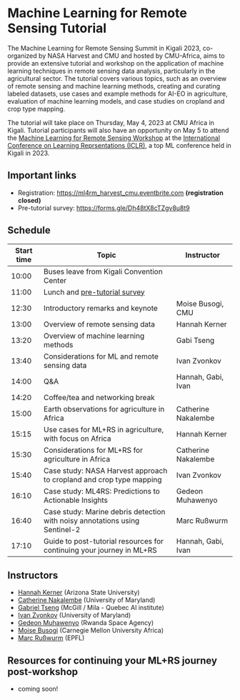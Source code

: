 # Machine Learning for Remote Sensing Tutorial
The Machine Learning for Remote Sensing Summit in Kigali 2023, co-organized by NASA Harvest and CMU and hosted by CMU-Africa, aims to provide an extensive tutorial and workshop on the application of machine learning techniques in remote sensing data analysis, particularly in the agricultural sector. The tutorial covers various topics, such as an overview of remote sensing and machine learning methods, creating and curating labeled datasets, use cases and example methods for AI-EO in agriculture, evaluation of machine learning models, and case studies on cropland and crop type mapping. 

The tutorial will take place on Thursday, May 4, 2023 at CMU Africa in Kigali. Tutorial participants will also have an opportunity on May 5 to attend the [Machine Learning for Remote Sensing Workshop](https://nasaharvest.github.io/ml-for-remote-sensing/iclr2023/) at the [International Conference on Learning Reprsentations (ICLR)](https://iclr.cc/), a top ML conference held in Kigali in 2023.

## Important links
- Registration: https://ml4rm_harvest_cmu.eventbrite.com **(registration closed)**
- Pre-tutorial survey: https://forms.gle/Dh48tX8cTZgv8u8t9

## Schedule

| Start time | Topic                                                    | Instructor                   |
| ---------- | -------------------------------------------------------- |------------------------------|
| 10:00      | Buses leave from Kigali Convention Center                |                              |
| 11:00      | Lunch and [pre-tutorial survey](https://forms.gle/Dh48tX8cTZgv8u8t9)                    |
| 12:30      | Introductory remarks and keynote                         | Moise Busogi, CMU            |
| 13:00      | Overview of remote sensing data                          | Hannah Kerner                |
| 13:20      | Overview of machine learning methods                     | Gabi Tseng                   |
| 13:40      | Considerations for ML and remote sensing data            | Ivan Zvonkov                 |
| 14:00      | Q&A                                                      | Hannah, Gabi, Ivan           |
| 14:20      | Coffee/tea and networking break                          |                              |
| 15:00      | Earth observations for agriculture in Africa             | Catherine Nakalembe          |
| 15:15      | Use cases for ML+RS in agriculture, with focus on Africa | Hannah Kerner                |
| 15:30      | Considerations for ML+RS for agriculture in Africa       | Catherine Nakalembe          |
| 15:40      | Case study: NASA Harvest approach to cropland and crop type mapping    | Ivan Zvonkov   |
| 16:10      | Case study: ML4RS: Predictions to Actionable Insights    | Gedeon Muhawenyo             |
| 16:40      | Case study: Marine debris detection with noisy annotations using Sentinel-2 | Marc Rußwurm |
| 17:10      | Guide to post-tutorial resources for continuing your journey in ML+RS | Hannah, Gabi, Ivan |

## Instructors
- [Hannah Kerner](https://hannah-rae.github.io/) (Arizona State University)
- [Catherine Nakalembe](https://www.catherinenakalembe.com/) (University of Maryland)
- [Gabriel Tseng](https://gabrieltseng.github.io/) (McGill / Mila - Quebec AI institute)
- [Ivan Zvonkov](https://ivanzvonkov.github.io/) (University of Maryland)
- [Gedeon Muhawenyo](https://gedeonmuhawenayo.github.io/) (Rwanda Space Agency)
- [Moise Busogi](https://engineering.cmu.edu/directory/bios/busogi-moise.html) (Carnegie Mellon University Africa)
- [Marc Rußwurm](https://marcrusswurm.com/) (EPFL)

## Resources for continuing your ML+RS journey post-workshop
- coming soon!
